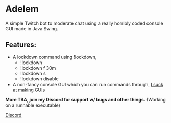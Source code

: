 # Adelem

A simple Twitch bot to moderate chat using a really horribly coded console GUI made in Java Swing.

## Features:
- A lockdown command using !lockdown,
  * !lockdown <params>
  * !lockdown f 30m
  * !lockdown s
  * !lockdown disable
- A non-fancy console GUI which you can run commands through, [I suck at making GUIs](https://i.gyazo.com/9d929e515969d7825c96382db47bf909.png)

**More TBA, join my Discord for support w/ bugs and other things.** (Working on a runnable executable)
 
 [Discord](https://discord.gg/sX6FUau)
